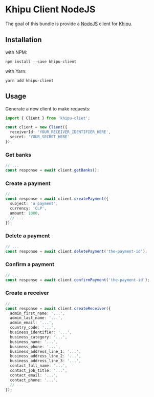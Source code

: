# Khipu Client NodeJS

The goal of this bundle is provide a [NodeJS](https://nodejs.org) client for
[Khipu](https://khipu.com).

## Installation

with NPM:

```
npm install --save khipu-client
```

with Yarn:

```
yarn add khipu-client
```

## Usage

Generate a new client to make requests:

```typescript
import { Client } from 'khipu-cliet';

const client = new Client({
  receiverId: 'YOUR_RECEIVER_IDENTIFIER_HERE',
  secret: 'YOUR_SECRET_HERE'
});
```

### Get banks

```typescript
// ...
const response = await client.getBanks();
```

### Create a payment

```typescript
// ...
const response = await client.createPayment({
  subject: 'a payment',
  currency: 'CLP',
  amount: 1000,
  // ...
});
```

### Delete a payment

```typescript
// ...
const response = await client.deletePayment('the-payment-id');
```

### Confirm a payment

```typescript
// ...
const response = await client.confirmPayment('the-payment-id');
```

### Create a receiver

```typescript
// ...
const response = await client.createReceiver({
  admin_first_name: '...',
  admin_last_name: '...',
  admin_email: '...',
  country_code: '...',
  business_identifier: '...',
  business_category: '...',
  business_name: '...',
  business_phone: '...',
  business_address_line_1: '...',
  business_address_line_2: '...',
  business_address_line_3: '...',
  contact_full_name: '...',
  contact_job_title: '...',
  contact_email: '...',
  contact_phone: '...',
  // ...
});
```
